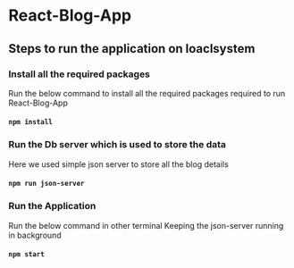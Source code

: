 # React-Blog-App

## Steps to run the application on loaclsystem

### Install all the required packages
Run the below command to install all the required packages required to run React-Blog-App
#### `npm install`

### Run the Db server which is used to store the data
Here we used simple json server to store all the blog details
#### `npm run json-server`

### Run the Application
Run the below command in other terminal Keeping the json-server running in background
#### `npm start`